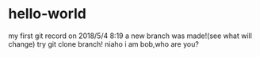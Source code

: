 # hello-world
my first git record on 2018/5/4 8:19
a new branch was made!(see what will change)
try git clone branch!
niaho
i am bob,who are you?
